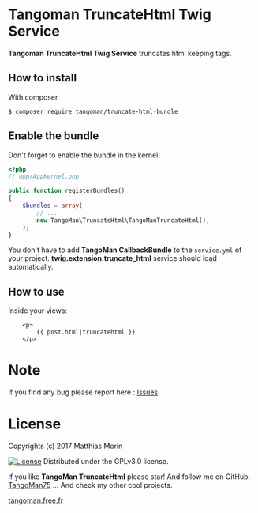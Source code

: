 Tangoman TruncateHtml Twig Service
==================================

**Tangoman TruncateHtml Twig Service** truncates html keeping tags.


How to install
--------------

With composer 

```console
$ composer require tangoman/truncate-html-bundle
```


Enable the bundle
-----------------

Don't forget to enable the bundle in the kernel:

```php
<?php
// app/AppKernel.php

public function registerBundles()
{
    $bundles = array(
        // ...
        new TangoMan\TruncateHtml\TangoManTruncateHtml(),
    );
}
```

You don't have to add **TangoMan CallbackBundle** to the `service.yml` of your project.
**twig.extension.truncate_html** service should load automatically.


How to use
----------

Inside your views:

```twig
    <p>
        {{ post.html|truncatehtml }}
    </p>
```


Note
====

If you find any bug please report here : [Issues](https://github.com/TangoMan75/TruncateHtml/issues/new)

License
=======

Copyrights (c) 2017 Matthias Morin

[![License][license-GPL]][license-url]
Distributed under the GPLv3.0 license.

If you like **TangoMan TruncateHtml** please star!
And follow me on GitHub: [TangoMan75](https://github.com/TangoMan75)
... And check my other cool projects.

[tangoman.free.fr](http://tangoman.free.fr)

[license-GPL]: https://img.shields.io/badge/Licence-GPLv3.0-green.svg
[license-MIT]: https://img.shields.io/badge/Licence-MIT-green.svg
[license-url]: LICENSE
